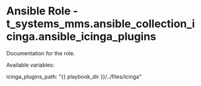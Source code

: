 # Ansible Role - t_systems_mms.ansible_collection_icinga.ansible_icinga_plugins

Documentation for the role.


Available variables:

icinga_plugins_path: "{{ playbook_dir }}/../files/icinga"
